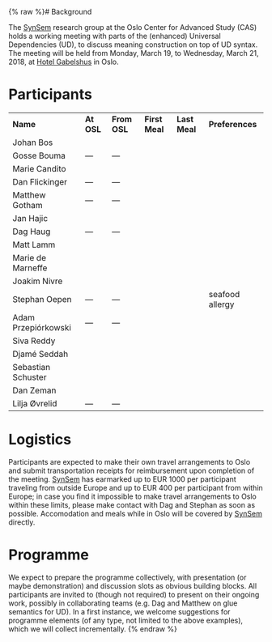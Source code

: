 {% raw %}# Background

The [SynSem](https://blog.inductorsoftware.com/docsproto/summits/SynSem) research group at the Oslo Center for Advanced
Study (CAS) holds a working meeting with parts of the (enhanced)
Universal Dependencies (UD), to discuss meaning construction on top of
UD syntax. The meeting will be held from Monday, March 19, to Wednesday,
March 21, 2018, at [Hotel
Gabelshus](https://www.nordicchoicehotels.no/hotell/norge/oslo/clarion-collection-hotel-gabelshus/?gclid=EAIaIQobChMIofbQ5_G72AIVHYuyCh3UpQKcEAAYASAAEgKUnfD_BwE)
in Oslo.

# Participants

|                     |            |              |                |               |                 |
|---------------------|------------|--------------|----------------|---------------|-----------------|
| **Name**            | **At OSL** | **From OSL** | **First Meal** | **Last Meal** | **Preferences** |
| Johan Bos           |            |              |                |               |                 |
| Gosse Bouma         | —          | —            |                |               |                 |
| Marie Candito       |            |              |                |               |                 |
| Dan Flickinger      | —          | —            |                |               |                 |
| Matthew Gotham      | —          | —            |                |               |                 |
| Jan Hajic           |            |              |                |               |                 |
| Dag Haug            | —          | —            |                |               |                 |
| Matt Lamm           |            |              |                |               |                 |
| Marie de Marneffe   |            |              |                |               |                 |
| Joakim Nivre        |            |              |                |               |                 |
| Stephan Oepen       | —          | —            |                |               | seafood allergy |
| Adam Przepiórkowski | —          | —            |                |               |                 |
| Siva Reddy          |            |              |                |               |                 |
| Djamé Seddah        |            |              |                |               |                 |
| Sebastian Schuster  |            |              |                |               |                 |
| Dan Zeman           |            |              |                |               |                 |
| Lilja Øvrelid       | —          | —            |                |               |                 |

# Logistics

Participants are expected to make their own travel arrangements to Oslo
and submit transportation receipts for reimbursement upon completion of
the meeting. [SynSem](https://blog.inductorsoftware.com/docsproto/summits/SynSem) has earmarked up to EUR 1000 per
participant traveling from outside Europe and up to EUR 400 per
participant from within Europe; in case you find it impossible to make
travel arrangements to Oslo within these limits, please make contact
with Dag and Stephan as soon as possible. Accomodation and meals while
in Oslo will be covered by [SynSem](https://blog.inductorsoftware.com/docsproto/summits/SynSem) directly.

# Programme

We expect to prepare the programme collectively, with presentation (or
maybe demonstration) and discussion slots as obvious building blocks.
All participants are invited to (though not required) to present on
their ongoing work, possibly in collaborating teams (e.g. Dag and
Matthew on glue semantics for UD). In a first instance, we welcome
suggestions for programme elements (of any type, not limited to the
above examples), which we will collect incrementally.
<update date omitted for speed>{% endraw %}
